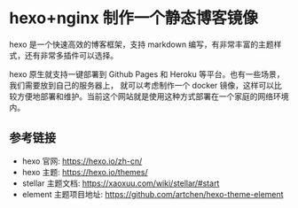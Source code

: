 # hexo+nginx 制作一个静态博客镜像

hexo 是一个快速高效的博客框架，支持 markdown 编写，有非常丰富的主题样式，还有非常多插件可以选择。

hexo 原生就支持一键部署到 Github Pages 和 Heroku 等平台。也有一些场景，我们需要放到自己的服务器上，
就可以考虑制作一个 docker 镜像，这样可以比较方便地部署和维护。当前这个网站就是使用这种方式部署在一个家庭的网络环境内。

## 

## 参考链接

- hexo 官网: <https://hexo.io/zh-cn/>
- hexo 主题: <https://hexo.io/themes/>
- stellar 主题文档: <https://xaoxuu.com/wiki/stellar/#start>
- element 主题项目地址: <https://github.com/artchen/hexo-theme-element>